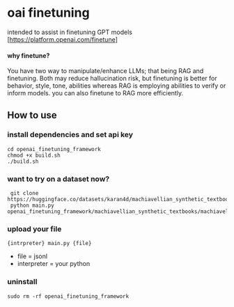 # oai finetuning
intended to assist in finetuning GPT models [https://platform.openai.com/finetune]

#### why finetune?
You have two way to manipulate/enhance LLMs; that being RAG and finetuning. Both may reduce hallucination risk, but finetuning is better for behavior, style, tone, abilities whereas RAG is employing abilities to verify or inform models. you can also finetune to RAG more efficiently.

## How to use 
### install dependencies and set api key
```
cd openai_finetuning_framework
chmod +x build.sh
./build.sh
```
### want to try on a dataset now?
```
 git clone https://huggingface.co/datasets/karan4d/machiavellian_synthetic_textbooks
 python main.py openai_finetuning_framework/machiavellian_synthetic_textbooks/machiavellian_books.jsonl
```
### upload your file
```
{intrpreter} main.py {file}
```

- file = jsonl
- interpreter = your python
### uninstall 
```
sudo rm -rf openai_finetuning_framework

```
